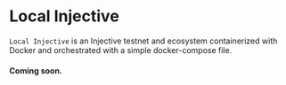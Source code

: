 <!--
order: 0
title: Getting Started
parent:
  title: "Local Injective"
  order: 3
-->

# Local Injective

 `Local Injective` is an Injective testnet and ecosystem containerized with Docker and orchestrated with a simple docker-compose file.
 
 #### Coming soon.

